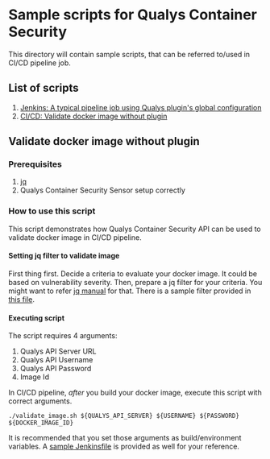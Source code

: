 # Sample scripts for Qualys Container Security

This directory will contain sample scripts, that can be referred to/used in CI/CD pipeline job.

## List of scripts
1. [Jenkins: A typical pipeline job using Qualys plugin's global configuration](https://github.com/Qualys/community/blob/master/containerSecurity/sample_Jenkinsfile.groovy)
2. [CI/CD: Validate docker image without plugin](https://github.com/Qualys/community/blob/master/containerSecurity/validate_image.sh)

## Validate docker image without plugin

### Prerequisites

1. [jq](https://stedolan.github.io/jq/)
2. Qualys Container Security Sensor setup correctly

### How to use this script

This script demonstrates how Qualys Container Security API can be used to validate docker image in CI/CD pipeline. 

#### Setting jq filter to validate image

First thing first. Decide a criteria to evaluate your docker image. It could be based on vulnerability severity. Then, prepare a jq filter for your criteria. You might want to refer [jq manual](https://stedolan.github.io/jq/manual/) for that. There is a sample filter provided in [this file](https://github.com/Qualys/community/blob/master/containerSecurity/jq_filter.txt).

#### Executing script

The script requires 4 arguments:

1. Qualys API Server URL
2. Qualys API Username
3. Qualys API Password
4. Image Id

In CI/CD pipeline, *after* you build your docker image, execute this script with correct arguments.

`./validate_image.sh ${QUALYS_API_SERVER} ${USERNAME} ${PASSWORD} ${DOCKER_IMAGE_ID}`

It is recommended that you set those arguments as build/environment variables. A [sample Jenkinsfile](https://github.com/Qualys/community/blob/master/containerSecurity/Jenkinsfile_validate_image_without_plugin.groovy) is provided as well for your reference.
